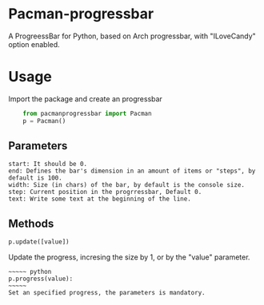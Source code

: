 Pacman-progressbar
==================

A ProgreessBar for Python, based on Arch progressbar, with "ILoveCandy" option enabled.


Usage
=================

Import the package and create an progressbar
~~~~~ python
	from pacmanprogressbar import Pacman
    p = Pacman()
~~~~~

Parameters
----------
    start: It should be 0.
    end: Defines the bar's dimension in an amount of items or "steps", by default is 100.
    width: Size (in chars) of the bar, by default is the console size. 
    step: Current position in the progrressbar, Default 0.
    text: Write some text at the beginning of the line.


Methods
-------
~~~~~ python
p.update([value])
~~~~~
Update the progress, incresing the size by 1, or by the "value" parameter.

	~~~~~ python
    p.progress(value):
    ~~~~~
	Set an specified progress, the parameters is mandatory.